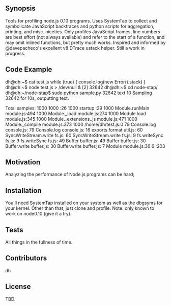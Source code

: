 ## Synopsis

Tools for profiling node.js 0.10  programs.  Uses SystemTap to collect and symbolicate JavaScript backtraces and python scripts for aggregation, printing, and misc. niceties.  Only profiles JavaScript frames, line numbers are best effort (not always available) and refer to the start of a function, and may omit inlined functions, but pretty much works.  Inspired and informed by @davepacheco's excellent v8 DTrace ustack helper.  Still a work in progress.

## Code Example
dh@dh:~$ cat test.js
while (true) {
    console.log(new Error().stack)
}
dh@dh:~$ node test.js > /dev/null &
[2] 32642
dh@dh:~$ cd node-stap/
dh@dh:~/node-stap$ sudo python sample.py 32642 text 10
Sampling 32642 for 10s, outputting text.

Total samples: 1000
  1000 <empty> <unknown>:26
    1000 startup <unknown>:29
      1000 Module.runMain module.js:494
        1000 Module._load module.js:274
          1000 Module.load module.js:345
            1000 Module._extensions..js module.js:471
              1000 Module._compile module.js:373
                1000 <empty> /home/dh/test.js:0
                  79 Console.log console.js:<unknown>
                    79 Console.log console.js:<unknown>
                      16 exports.format util.js:<unknown>
                      60 SyncWriteStream.write fs.js:<unknown>
                        60 SyncWriteStream.write fs.js:<unknown>
                          9 fs.writeSync fs.js:<unknown>
                            9 fs.writeSync fs.js:<unknown>
                          49 Buffer buffer.js:<unknown>
                            49 Buffer buffer.js:<unknown>
                              30 Buffer.write buffer.js:<unknown>
                                30 Buffer.write buffer.js:<unknown>
                  7 Module module.js:36
                  6 <empty> <unknown>:203
## Motivation

Analyzing the performance of Node.js programs can be hard; 

## Installation

You'll need SystemTap installed on your system as well as the dbgsyms for your kernel.  Other than that, just clone and profile.  Note: only known to work on node0.10 (give it a try).

## Tests

All things in the fullness of time.

## Contributors

dh

## License

TBD.
